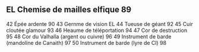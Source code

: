 ## EL Chemise de mailles elfique 89

42  Épée ardente 90
43 Gernme de vision EL
44 Tueuse de géant 92
45 Cuir cloutée glamour 93
46  Heaume de téléportation 94
47 Cor de destruction 95
48 Cor du Valhalla (argent ou cuivre) 96
49 Instrument de barde (mandoline de Canaith) 97
50 Instrument de barde (lyre de Cl) 98